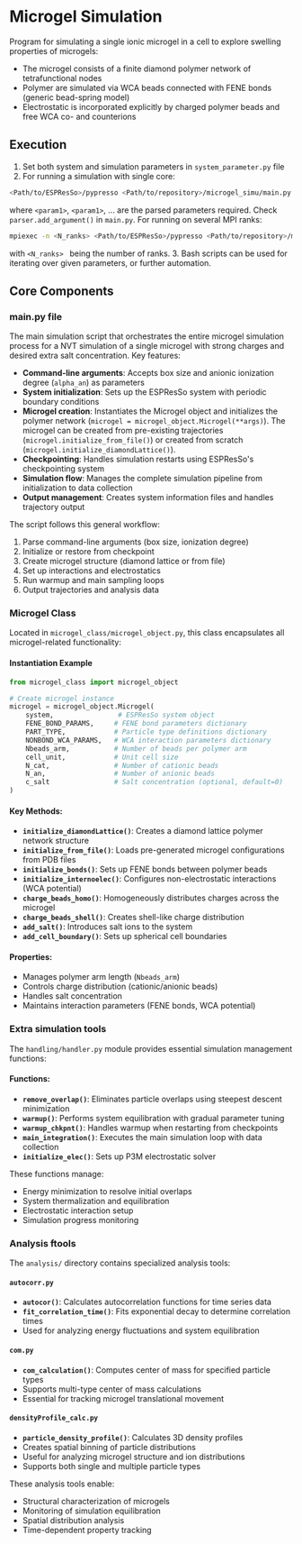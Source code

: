 # Microgel Simulation

Program for simulating a single ionic microgel in a cell to explore swelling properties of microgels:
- The microgel consists of a finite diamond polymer network of tetrafunctional nodes
- Polymer are simulated via WCA beads connected with FENE bonds (generic bead-spring model)
- Electrostatic is incorporated explicitly by charged polymer beads and free WCA co- and counterions 

## Execution

1. Set both system and simulation parameters in `system_parameter.py` file
2. For running a simulation with single core:

```bash
<Path/to/ESPResSo>/pypresso <Path/to/repository>/microgel_simu/main.py <param1> <param2> ...
```

where `<param1>`, `<param1>`, ... are the parsed parameters required. Check `parser.add_argument()`
in `main.py`.
For running on several MPI ranks:

```bash
mpiexec -n <N_ranks> <Path/to/ESPResSo>/pypresso <Path/to/repository>/microgel_simu/main.py <param1> <param2> ...
```

with `<N_ranks> ` being the number of ranks.
3.  Bash scripts can be used for iterating over given parameters, or further automation.

## Core Components

### main.py file

The main simulation script that orchestrates the entire microgel simulation process for a NVT simulation 
of a single microgel with strong charges and desired extra salt concentration. Key features:

- **Command-line arguments**: Accepts box size and anionic ionization degree (`alpha_an`) as parameters
- **System initialization**: Sets up the ESPResSo system with periodic boundary conditions
- **Microgel creation**: Instantiates the Microgel object and initializes the polymer network 
(`microgel = microgel_object.Microgel(**args)`). The microgel can be created from pre-existing trajectories
(`microgel.initialize_from_file()`) or created from scratch (`microgel.initialize_diamondLattice()`).
- **Checkpointing**: Handles simulation restarts using ESPResSo's checkpointing system
- **Simulation flow**: Manages the complete simulation pipeline from initialization to data collection
- **Output management**: Creates system information files and handles trajectory output

The script follows this general workflow:
1. Parse command-line arguments (box size, ionization degree)
2. Initialize or restore from checkpoint
3. Create microgel structure (diamond lattice or from file)
4. Set up interactions and electrostatics
5. Run warmup and main sampling loops
6. Output trajectories and analysis data

### Microgel Class

Located in `microgel_class/microgel_object.py`, this class encapsulates all microgel-related functionality:
#### Instantiation Example

```python
from microgel_class import microgel_object

# Create microgel instance
microgel = microgel_object.Microgel(
    system,                # ESPResSo system object
    FENE_BOND_PARAMS,     # FENE bond parameters dictionary
    PART_TYPE,            # Particle type definitions dictionary
    NONBOND_WCA_PARAMS,   # WCA interaction parameters dictionary
    Nbeads_arm,           # Number of beads per polymer arm
    cell_unit,            # Unit cell size
    N_cat,                # Number of cationic beads
    N_an,                 # Number of anionic beads
    c_salt                # Salt concentration (optional, default=0)
)
```

#### Key Methods:
- **`initialize_diamondLattice()`**: Creates a diamond lattice polymer network structure
- **`initialize_from_file()`**: Loads pre-generated microgel configurations from PDB files
- **`initialize_bonds()`**: Sets up FENE bonds between polymer beads
- **`initialize_internoelec()`**: Configures non-electrostatic interactions (WCA potential)
- **`charge_beads_homo()`**: Homogeneously distributes charges across the microgel
- **`charge_beads_shell()`**: Creates shell-like charge distribution
- **`add_salt()`**: Introduces salt ions to the system
- **`add_cell_boundary()`**: Sets up spherical cell boundaries

#### Properties:
- Manages polymer arm length (`Nbeads_arm`)
- Controls charge distribution (cationic/anionic beads)
- Handles salt concentration
- Maintains interaction parameters (FENE bonds, WCA potential)

### Extra simulation tools

The `handling/handler.py` module provides essential simulation management functions:

#### Functions:
- **`remove_overlap()`**: Eliminates particle overlaps using steepest descent minimization
- **`warmup()`**: Performs system equilibration with gradual parameter tuning
- **`warmup_chkpnt()`**: Handles warmup when restarting from checkpoints
- **`main_integration()`**: Executes the main simulation loop with data collection
- **`initialize_elec()`**: Sets up P3M electrostatic solver

These functions manage:
- Energy minimization to resolve initial overlaps
- System thermalization and equilibration
- Electrostatic interaction setup
- Simulation progress monitoring

### Analysis ftools

The `analysis/` directory contains specialized analysis tools:

#### `autocorr.py`
- **`autocor()`**: Calculates autocorrelation functions for time series data
- **`fit_correlation_time()`**: Fits exponential decay to determine correlation times
- Used for analyzing energy fluctuations and system equilibration

#### `com.py`
- **`com_calculation()`**: Computes center of mass for specified particle types
- Supports multi-type center of mass calculations
- Essential for tracking microgel translational movement

#### `densityProfile_calc.py`
- **`particle_density_profile()`**: Calculates 3D density profiles
- Creates spatial binning of particle distributions
- Useful for analyzing microgel structure and ion distributions
- Supports both single and multiple particle types

These analysis tools enable:
- Structural characterization of microgels
- Monitoring of simulation equilibration
- Spatial distribution analysis
- Time-dependent property tracking